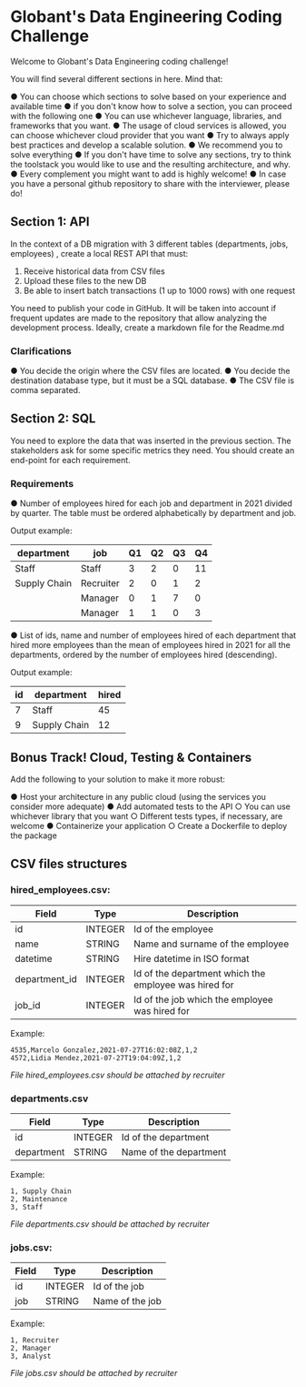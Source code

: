 # Globant's Data Engineering Coding Challenge

Welcome to Globant's Data Engineering coding challenge!

You will find several different sections in here. Mind that:

● You can choose which sections to solve based on your experience and available time
● if you don't know how to solve a section, you can proceed with the following one
● You can use whichever language, libraries, and frameworks that you want.
● The usage of cloud services is allowed, you can choose whichever cloud provider that you want
● Try to always apply best practices and develop a scalable solution.
● We recommend you to solve everything
● If you don't have time to solve any sections, try to think the toolstack you would like to use and the resulting architecture, and why.
● Every complement you might want to add is highly welcome!
● In case you have a personal github repository to share with the interviewer, please do!

## Section 1: API

In the context of a DB migration with 3 different tables (departments, jobs, employees) , create a local REST API that must:

1. Receive historical data from CSV files
2. Upload these files to the new DB
3. Be able to insert batch transactions (1 up to 1000 rows) with one request

You need to publish your code in GitHub. It will be taken into account if frequent updates are made to the repository that allow analyzing the development process. Ideally, create a markdown file for the Readme.md

### Clarifications

● You decide the origin where the CSV files are located.
● You decide the destination database type, but it must be a SQL database.
● The CSV file is comma separated.

## Section 2: SQL

You need to explore the data that was inserted in the previous section. The stakeholders ask for some specific metrics they need. You should create an end-point for each requirement.

### Requirements

● Number of employees hired for each job and department in 2021 divided by quarter. The table must be ordered alphabetically by department and job.

Output example:

| department | job | Q1 | Q2 | Q3 | Q4 |
|------------|-----|----|----|----|----|
| Staff | Staff | 3 | 2 | 0 | 11 |
| Supply Chain | Recruiter | 2 | 0 | 1 | 2 |
| | Manager | 0 | 1 | 7 | 0 |
| | Manager | 1 | 1 | 0 | 3 |

● List of ids, name and number of employees hired of each department that hired more employees than the mean of employees hired in 2021 for all the departments, ordered by the number of employees hired (descending).

Output example:

| id | department | hired |
|----|------------|-------|
| 7 | Staff | 45 |
| 9 | Supply Chain | 12 |

## Bonus Track! Cloud, Testing & Containers
Add the following to your solution to make it more robust:

● Host your architecture in any public cloud (using the services you consider more adequate)
● Add automated tests to the API
  ○ You can use whichever library that you want
  ○ Different tests types, if necessary, are welcome
● Containerize your application
  ○ Create a Dockerfile to deploy the package

## CSV files structures

### hired_employees.csv:

| Field | Type | Description |
|-------|------|-------------|
| id | INTEGER | Id of the employee |
| name | STRING | Name and surname of the employee |
| datetime | STRING | Hire datetime in ISO format |
| department_id | INTEGER | Id of the department which the employee was hired for |
| job_id | INTEGER | Id of the job which the employee was hired for |

Example:
```
4535,Marcelo Gonzalez,2021-07-27T16:02:08Z,1,2
4572,Lidia Mendez,2021-07-27T19:04:09Z,1,2
```

*File hired_employees.csv should be attached by recruiter*

### departments.csv

| Field | Type | Description |
|-------|------|-------------|
| id | INTEGER | Id of the department |
| department | STRING | Name of the department |

Example:
```
1, Supply Chain
2, Maintenance
3, Staff
```

*File departments.csv should be attached by recruiter*

### jobs.csv:

| Field | Type | Description |
|-------|------|-------------|
| id | INTEGER | Id of the job |
| job | STRING | Name of the job |

Example:
```
1, Recruiter
2, Manager
3, Analyst
```

*File jobs.csv should be attached by recruiter* 